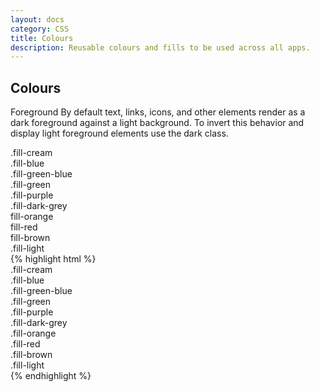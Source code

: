 ```yaml
---
layout: docs
category: CSS
title: Colours
description: Reusable colours and fills to be used across all apps.
---
```


## Colours

Foreground
By default text, links, icons, and other elements render as a dark foreground against a light background. To invert this behavior and display light foreground elements use the dark class.

<div class="exhibit">
  <div class="exhibit__content">
    <div class="clearfix">
    <div class="p2 fill-cream">
      .fill-cream
    </div>
    <div class="p2 fill-blue dark">
      .fill-blue
    </div>
    <div class="p2 fill-green-blue">
      .fill-green-blue
    </div>
    <div class="p2 fill-green">
      .fill-green
    </div>
    <div class="p2 fill-purple dark">
      .fill-purple
    </div>
    <div class="p2 fill-dark-grey dark">
    .fill-dark-grey
    </div>
    <div class="p2 fill-orange dark">
    fill-orange
    </div>
    <div class="p2 fill-red dark">
    fill-red
    </div>
    <div class="p2 fill-brown dark">
    fill-brown
    </div>
    <div class="p2 fill-light">
    .fill-light
    </div>
    </div>
  </div>
  <div class="exhibit__caption">
    {% highlight html %}
    <div class="p2 fill-cream">.fill-cream</div>
    <div class="p2 fill-blue dark">.fill-blue</div>
    <div class="p2 fill-green-blue">.fill-green-blue</div>
    <div class="p2 fill-green">.fill-green</div>
    <div class="p2 fill-purple dark">.fill-purple</div>
    <div class="p2 fill-dark-grey dark">.fill-dark-grey</div>
    <div class="p2 fill-orange dark">.fill-orange</div>
    <div class="p2 fill-red dark">.fill-red</div>
    <div class="p2 fill-brown dark">.fill-brown</div>
    <div class="p2 fill-light">.fill-light</div>
    {% endhighlight %}
  </div>
</div>